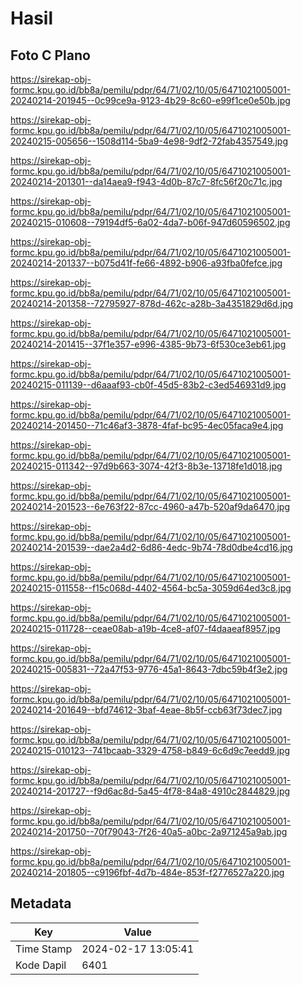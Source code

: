 # Hasil

## Foto C Plano

https://sirekap-obj-formc.kpu.go.id/bb8a/pemilu/pdpr/64/71/02/10/05/6471021005001-20240214-201945--0c99ce9a-9123-4b29-8c60-e99f1ce0e50b.jpg

https://sirekap-obj-formc.kpu.go.id/bb8a/pemilu/pdpr/64/71/02/10/05/6471021005001-20240215-005656--1508d114-5ba9-4e98-9df2-72fab4357549.jpg

https://sirekap-obj-formc.kpu.go.id/bb8a/pemilu/pdpr/64/71/02/10/05/6471021005001-20240214-201301--da14aea9-f943-4d0b-87c7-8fc56f20c71c.jpg

https://sirekap-obj-formc.kpu.go.id/bb8a/pemilu/pdpr/64/71/02/10/05/6471021005001-20240215-010608--79194df5-6a02-4da7-b06f-947d60596502.jpg

https://sirekap-obj-formc.kpu.go.id/bb8a/pemilu/pdpr/64/71/02/10/05/6471021005001-20240214-201337--b075d41f-fe66-4892-b906-a93fba0fefce.jpg

https://sirekap-obj-formc.kpu.go.id/bb8a/pemilu/pdpr/64/71/02/10/05/6471021005001-20240214-201358--72795927-878d-462c-a28b-3a4351829d6d.jpg

https://sirekap-obj-formc.kpu.go.id/bb8a/pemilu/pdpr/64/71/02/10/05/6471021005001-20240214-201415--37f1e357-e996-4385-9b73-6f530ce3eb61.jpg

https://sirekap-obj-formc.kpu.go.id/bb8a/pemilu/pdpr/64/71/02/10/05/6471021005001-20240215-011139--d6aaaf93-cb0f-45d5-83b2-c3ed546931d9.jpg

https://sirekap-obj-formc.kpu.go.id/bb8a/pemilu/pdpr/64/71/02/10/05/6471021005001-20240214-201450--71c46af3-3878-4faf-bc95-4ec05faca9e4.jpg

https://sirekap-obj-formc.kpu.go.id/bb8a/pemilu/pdpr/64/71/02/10/05/6471021005001-20240215-011342--97d9b663-3074-42f3-8b3e-13718fe1d018.jpg

https://sirekap-obj-formc.kpu.go.id/bb8a/pemilu/pdpr/64/71/02/10/05/6471021005001-20240214-201523--6e763f22-87cc-4960-a47b-520af9da6470.jpg

https://sirekap-obj-formc.kpu.go.id/bb8a/pemilu/pdpr/64/71/02/10/05/6471021005001-20240214-201539--dae2a4d2-6d86-4edc-9b74-78d0dbe4cd16.jpg

https://sirekap-obj-formc.kpu.go.id/bb8a/pemilu/pdpr/64/71/02/10/05/6471021005001-20240215-011558--f15c068d-4402-4564-bc5a-3059d64ed3c8.jpg

https://sirekap-obj-formc.kpu.go.id/bb8a/pemilu/pdpr/64/71/02/10/05/6471021005001-20240215-011728--ceae08ab-a19b-4ce8-af07-f4daaeaf8957.jpg

https://sirekap-obj-formc.kpu.go.id/bb8a/pemilu/pdpr/64/71/02/10/05/6471021005001-20240215-005831--72a47f53-9776-45a1-8643-7dbc59b4f3e2.jpg

https://sirekap-obj-formc.kpu.go.id/bb8a/pemilu/pdpr/64/71/02/10/05/6471021005001-20240214-201649--bfd74612-3baf-4eae-8b5f-ccb63f73dec7.jpg

https://sirekap-obj-formc.kpu.go.id/bb8a/pemilu/pdpr/64/71/02/10/05/6471021005001-20240215-010123--741bcaab-3329-4758-b849-6c6d9c7eedd9.jpg

https://sirekap-obj-formc.kpu.go.id/bb8a/pemilu/pdpr/64/71/02/10/05/6471021005001-20240214-201727--f9d6ac8d-5a45-4f78-84a8-4910c2844829.jpg

https://sirekap-obj-formc.kpu.go.id/bb8a/pemilu/pdpr/64/71/02/10/05/6471021005001-20240214-201750--70f79043-7f26-40a5-a0bc-2a971245a9ab.jpg

https://sirekap-obj-formc.kpu.go.id/bb8a/pemilu/pdpr/64/71/02/10/05/6471021005001-20240214-201805--c9196fbf-4d7b-484e-853f-f2776527a220.jpg


## Metadata

| Key        | Value               |
| ---------- | ------------------- |
| Time Stamp | 2024-02-17 13:05:41 |
| Kode Dapil | 6401                |



